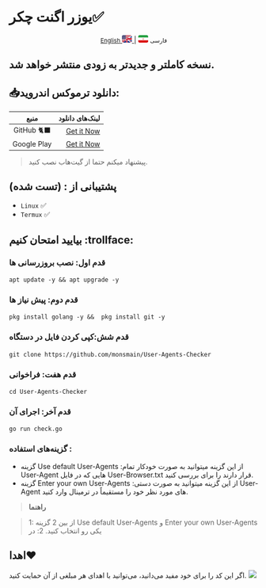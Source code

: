 # یوزر اگنت چکر✅️
<div align="center">
    <p>
        <a href="README.md">
            <small>English</small> <img src='https://github.com/monsmain/ighack/blob/main/images/flag-en.png' alt='English' style='width: 20px;height: 15px;border-radius: 3px;' />  </a> | 
            <img src='https://github.com/monsmain/ighack/blob/main/images/Flag-iran.png' alt='فارسی' style='width: 20px;height: 15px;border-radius: 3px;' /> <small>فارسی</small>
    </p>
    </div>

## نسخه کاملتر و جدیدتر به زودی منتشر خواهد شد. 

## 📥دانلود ترموکس اندروید:

| منبع | لینک‌های دانلود |
|:--------:| -------------:|
| GitHub 🐈‍⬛|[Get it Now](https://github.com/termux/termux-app/releases)|
| Google Play|[Get it Now](https://play.google.com/store/apps/details?id=com.termux)|                    
> پیشنهاد میکنم حتما از گیت‌هاب نصب کنید.
## پشتیبانی از : (تست شده)
- `Linux` ✅
- `Termux` ✅
## بیایید امتحان کنیم :trollface:
### قدم اول: نصب بروزرسانی ها
```
apt update -y && apt upgrade -y
```
### قدم دوم: پیش نیاز ها
```
pkg install golang -y &&  pkg install git -y
```
### قدم شش:کپی کردن فایل در دستگاه
```
git clone https://github.com/monsmain/User-Agents-Checker
```
### قدم هفت: فراخوانی
```
cd User-Agents-Checker
```
### قدم آخر: اجرای آن
```
go run check.go
```
### گزینه‌های استفاده :
- گزینه Use default User-Agents :از این گزینه میتوانید به صورت خودکار تمام User-Agent هایی که در فایل User-Browser.txt قرار دارند را برای بررسی کنید.
- گزینه Enter your own User-Agents :از این گزینه میتوانید به صورت دستی User-Agent های مورد نظر خود را مستقیماً در ترمینال وارد کنید.

>  **راهنما**                        

>1: از بین 2 گزینه Use default User-Agents و Enter your own User-Agents یکی رو انتخاب کنید.
>2: در

## اهدا❤️
اگر این کد را برای خود مفید می‌دانید، می‌توانید با اهدای هر مبلغی از آن حمایت کنید. 
  <a href="https://monsmain.github.io/index.html#timeline03-1l"><img src="https://img.shields.io/badge/Donate-E5322D?style=for-the-badge&logo=ilovepdf&logoColor=white" /></a>



    
